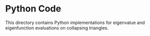# Python Code
This directory contains Python implementations for eigenvalue and eigenfunction evaluations on collapsing triangles.
